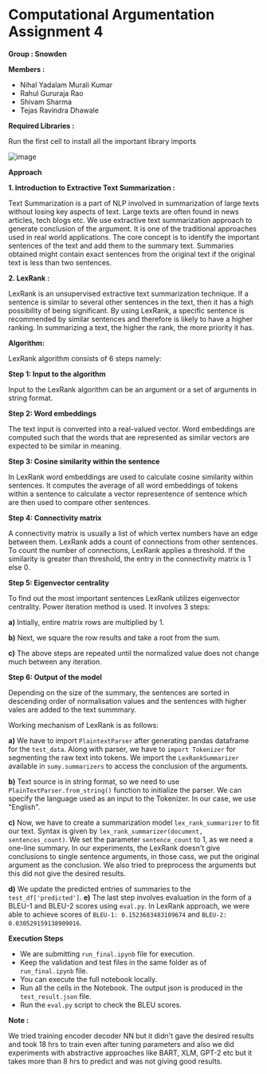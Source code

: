 # Computational Argumentation Assignment 4
**Group : Snowden**

**Members :**

* Nihal Yadalam Murali Kumar
* Rahul Gururaja Rao
* Shivam Sharma
* Tejas Ravindra Dhawale

**Required Libraries :**

Run the first cell to install all the important library imports

![image](https://user-images.githubusercontent.com/26580082/125171353-1786b880-e1b4-11eb-8bf4-b72f6970aa89.png)
    
**Approach**

**1. Introduction to Extractive Text Summarization :**

Text Summarization is a part of NLP involved in summarization of large texts without losing key aspects of text. Large texts are often found in news articles, tech blogs etc.
We use extractive text summarization approach to generate conclusion of the argument. It is one of the traditional approaches used in real world applications. The core concept is to identify the important sentences of the text and add them to the summary text. Summaries obtained might contain exact sentences from the original text if the original text is less than two sentences.

**2. LexRank :**

LexRank is an unsupervised extractive text summarization technique. If a sentence is similar to several other sentences in the text, then it has a high possibility of being significant. By using LexRank, a specific sentence is recommended by similar sentences and therefore is likely to have a higher ranking. In summarizing a text, the higher the rank, the more priority it has.

**Algorithm:**

LexRank algorithm consists of 6 steps namely:

**Step 1: Input to the algorithm**

Input to the LexRank algorithm can be an argument or a set of arguments in string format.

**Step 2: Word embeddings**

The text input is converted into a real-valued vector. Word embeddings are computed such that the words that are represented as similar vectors are expected to be similar in meaning.

**Step 3: Cosine similarity within the sentence**

In LexRank word embeddings are used to calculate cosine similarity within sentences. It computes the average of all word embeddings of tokens within a sentence to calculate a vector representence of sentence which are then used to compare other sentences.

**Step 4: Connectivity matrix**

A connectivity matrix is usually a list of which vertex numbers have an edge between them. LexRank adds a count of connections from other sentences. To count the number of connections, LexRank applies a threshold. If the similarity is greater than threshold, the entry in the connectivity matrix is 1 else 0.

**Step 5: Eigenvector centrality**

To find out the most important sentences LexRank utilizes eigenvector centrality. Power iteration method is used. It involves 3 steps:

**a)** Intially, entire matrix rows are  multiplied by 1.

**b)** Next, we square the row results and take a root from the sum.

**c)** The above steps are repeated until the normalized value does not change much between any iteration.

**Step 6: Output of the model**

Depending on the size of the summary, the sentences are sorted in descending order of normalisation values and the sentences with higher vales are added to the text summmary.

Working mechanism of LexRank is as follows:

**a)** We have to import `PlaintextParser` after generating pandas dataframe for the `test_data`. Along with parser, we have to `import Tokenizer` for segmenting the raw text into tokens. We import the `LexRankSummarizer` available in `sumy.summarizers` to access the conclusion of the arguments.

**b)** Text source is in string format, so we need to use `PlainTextParser.from_string()` function to initialize the parser. We can specify the language used as an input to the Tokenizer. In our case, we use "English".

**c)** Now, we have to create a summarization model `lex_rank_summarizer` to fit our text. Syntax is given by `lex_rank_summarizer(document, sentences_count)`. We set the parameter `sentence_count` to 1, as we need a one-line summary. In our experiments, the LexRank doesn't give conclusions to single sentence arguments, in those cass, we put the original argument as the conclusion. We also tried to preprocess the arguments but this did not give the desired results.

**d)** We update the predicted entries of summaries to the `test_df['predicted']`. 
**e)** The last step involves evaluation in the form of a BLEU-1 and BLEU-2 scores using `eval.py`. In LexRank approach, we were able to achieve scores of `BLEU-1: 0.1523683483109674` and `BLEU-2: 0.030529159138909016`.

**Execution Steps**
- We are submitting `run_final.ipynb` file for execution.
- Keep the validation and test files in the same folder as of `run_final.ipynb` file.
- You can execute the full notebook locally.
- Run all the cells in the Notebook. The output json is produced in the `test_result.json` file.
- Run the `eval.py` script to check the BLEU scores.

**Note :**

We tried training encoder decoder NN but it didn't gave the desired results and took 18 hrs to train even after tuning parameters and also we did experiments with abstractive approaches like BART, XLM, GPT-2 etc but it takes more than 8 hrs to predict and was not giving good results.
